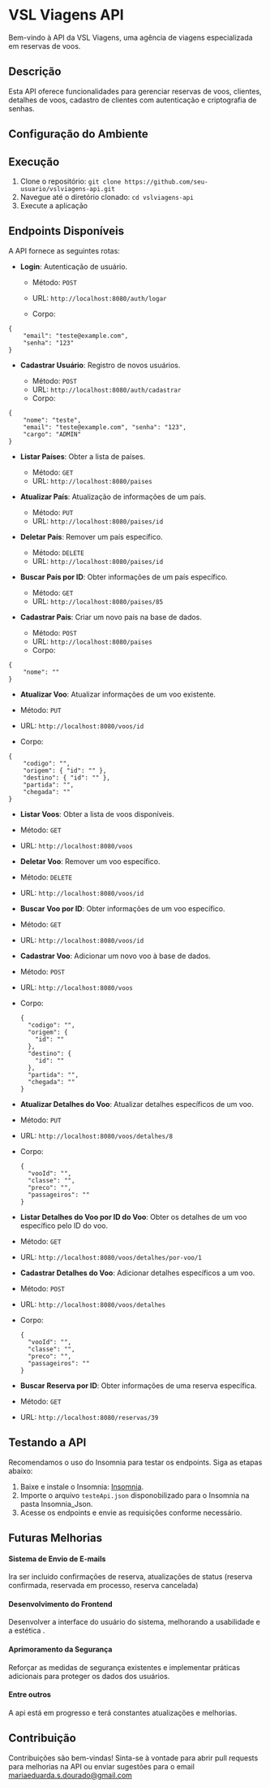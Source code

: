 # VSL Viagens API

Bem-vindo à API da VSL Viagens, uma agência de viagens especializada em reservas de voos.

## Descrição

Esta API oferece funcionalidades para gerenciar reservas de voos, clientes, detalhes de voos, cadastro de clientes com autenticação e criptografia de senhas.

## Configuração do Ambiente

## Execução

1. Clone o repositório: `git clone https://github.com/seu-usuario/vslviagens-api.git`
2. Navegue até o diretório clonado: `cd vslviagens-api`
3. Execute a aplicação

## Endpoints Disponíveis

A API fornece as seguintes rotas:

- **Login**: Autenticação de usuário.

  - Método: `POST`
  - URL: `http://localhost:8080/auth/logar`

  - Corpo:

```
{
    "email": "teste@example.com",
    "senha": "123"
}
```

- **Cadastrar Usuário**: Registro de novos usuários.

  - Método: `POST`
  - URL: `http://localhost:8080/auth/cadastrar`
  - Corpo:

```
{
    "nome": "teste",
    "email": "teste@example.com", "senha": "123",
    "cargo": "ADMIN"
}
```

- **Listar Países**: Obter a lista de países.

  - Método: `GET`
  - URL: `http://localhost:8080/paises`

- **Atualizar País**: Atualização de informações de um país.

  - Método: `PUT`
  - URL: `http://localhost:8080/paises/id`

- **Deletar País**: Remover um país específico.

  - Método: `DELETE`
  - URL: `http://localhost:8080/paises/id`

- **Buscar País por ID**: Obter informações de um país específico.

  - Método: `GET`
  - URL: `http://localhost:8080/paises/85`

- **Cadastrar País**: Criar um novo país na base de dados.

  - Método: `POST`
  - URL: `http://localhost:8080/paises`
  - Corpo:

```
{
    "nome": ""
}
```

- **Atualizar Voo**: Atualizar informações de um voo existente.

- Método: `PUT`
- URL: `http://localhost:8080/voos/id`
- Corpo:

```
{
    "codigo": "",
    "origem": { "id": "" },
    "destino": { "id": "" },
    "partida": "",
    "chegada": ""
}
```

- **Listar Voos**: Obter a lista de voos disponíveis.

- Método: `GET`
- URL: `http://localhost:8080/voos`

- **Deletar Voo**: Remover um voo específico.

- Método: `DELETE`
- URL: `http://localhost:8080/voos/id`

- **Buscar Voo por ID**: Obter informações de um voo específico.

- Método: `GET`
- URL: `http://localhost:8080/voos/id`

- **Cadastrar Voo**: Adicionar um novo voo à base de dados.

- Método: `POST`
- URL: `http://localhost:8080/voos`
- Corpo:

  ```
  {
    "codigo": "",
    "origem": {
      "id": ""
    },
    "destino": {
      "id": ""
    },
    "partida": "",
    "chegada": ""
  }
  ```

- **Atualizar Detalhes do Voo**: Atualizar detalhes específicos de um voo.

- Método: `PUT`
- URL: `http://localhost:8080/voos/detalhes/8`
- Corpo:

  ```
  {
    "vooId": "",
    "classe": "",
    "preco": "",
    "passageiros": ""
  }
  ```

- **Listar Detalhes do Voo por ID do Voo**: Obter os detalhes de um voo específico pelo ID do voo.

- Método: `GET`
- URL: `http://localhost:8080/voos/detalhes/por-voo/1`

- **Cadastrar Detalhes do Voo**: Adicionar detalhes específicos a um voo.

- Método: `POST`
- URL: `http://localhost:8080/voos/detalhes`
- Corpo:

  ```
  {
    "vooId": "",
    "classe": "",
    "preco": "",
    "passageiros": ""
  }
  ```

- **Buscar Reserva por ID**: Obter informações de uma reserva específica.
- Método: `GET`
- URL: `http://localhost:8080/reservas/39`

## Testando a API

Recomendamos o uso do Insomnia para testar os endpoints. Siga as etapas abaixo:

1. Baixe e instale o Insomnia: [Insomnia](https://insomnia.rest/download).
2. Importe o arquivo `testeApi.json` disponobilizado para o Insomnia na pasta Insomnia_Json.
3. Acesse os endpoints e envie as requisições conforme necessário.

## Futuras Melhorias

#### Sistema de Envio de E-mails

Ira ser incluido confirmações de reserva, atualizações de status (reserva confirmada, reservada em processo, reserva cancelada)

#### Desenvolvimento do Frontend

Desenvolver a interface do usuário do sistema, melhorando a usabilidade e a estética
.

#### Aprimoramento da Segurança

Reforçar as medidas de segurança existentes e implementar práticas adicionais para proteger os dados dos usuários.

#### Entre outros

A api está em progresso e terá constantes atualizações e melhorias.

## Contribuição

Contribuições são bem-vindas! Sinta-se à vontade para abrir pull requests para melhorias na API ou enviar sugestões para o email mariaeduarda.s.dourado@gmail.com
